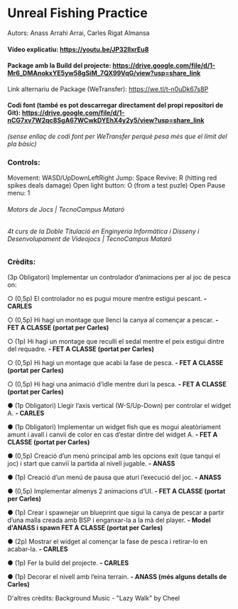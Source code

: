 # Unreal Fishing Practice
Autors: Anass Arrahi Arrai, Carles Rigat Almansa

#### Vídeo explicatiu: https://youtu.be/JP32lIxrEu8
#### Package amb la Build del projecte: https://drive.google.com/file/d/1-Mr6_DMAnokxYE5yw58gSiM_7QX99VqG/view?usp=share_link
Link alternariu de Package (WeTransfer): https://we.tl/t-n0uDk67s8P
#### Codi font (també es pot descarregar directament del propi repositori de Git): https://drive.google.com/file/d/1-nCG7xv7W2qc8SgA67WCwkDYEhX4y2y5/view?usp=share_link
_(sense enllaç de codi font per WeTransfer perquè pesa més que el límit del pla bàsic)_

### Controls:
Movement: WASD/UpDownLeftRight
Jump: Space
Revive: R (hitting red spikes deals damage)
Open light button: O (from a test puzle)
Open Pause menu: 1

###### Motors de Jocs | TecnoCampus Mataró
###### 4t curs de la Doble Titulació en Enginyeria Informàtica i Disseny i Desenvolupament de Videojocs | TecnoCampus Mataró

### Crèdits:

(3p Obligatori) Implementar un controlador d’animacions per al joc de pesca on: 

○ (0,5p) El controlador no es pugui moure mentre estigui pescant. **- CARLES**

○ (0,5p) Hi hagi un montage que llenci la canya al començar a pescar. **- FET A CLASSE (portat per Carles)**

○ (1p) Hi hagi un montage que reculli el sedal mentre el peix estigui dintre del
requadre.  **- FET A CLASSE (portat per Carles)**

○ (0,5p) Hi hagi un montage que acabi la fase de pesca. **- FET A CLASSE (portat per Carles)**

○ (0,5p) Hi hagi una animació d’idle mentre duri la pesca. **- FET A CLASSE (portat per Carles)**

● (1p Obligatori) Llegir l’axis vertical (W-S/Up-Down) per controlar el widget A. **- CARLES**

● (1p Obligatori) Implementar un widget fish que es mogui aleatòriament amunt i avall 
i canvii de color en cas d’estar dintre del widget A. **- FET A CLASSE (portat per Carles)**

● (0,5p) Creació d’un menú principal amb les opcions exit (que tanqui el joc) i start que
canviï la partida al nivell jugable. **- ANASS**

● (1p) Creació d’un menú de pausa que aturi l’execució del joc. **- ANASS**

● (0,5p) Implementar almenys 2 animacions d’UI. **- FET A CLASSE (portat per Carles)**

● (1p) Crear i spawnejar un blueprint que sigui la canya de pescar a partir d’una malla
creada amb BSP i enganxar-la a la mà del player. **- Model d'ANASS i spawn FET A CLASSE (portat per Carles)**

● (2p) Mostrar el widget al començar la fase de pesca i retirar-lo en acabar-la. **- CARLES**

● (1p) Fer la build del projecte. **- CARLES**

● (1p) Decorar el nivell amb l’eina terrain. **- ANASS (més alguns detalls de Carles)**


D'altres crèdits:
Background Music - "Lazy Walk" by Cheel

